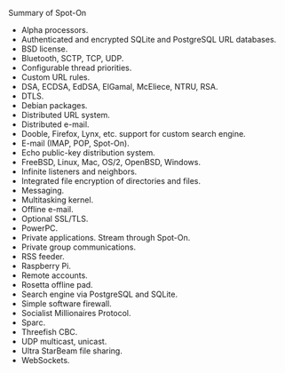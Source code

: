 Summary of Spot-On

<ul>
<li>Alpha processors.</li>
<li>Authenticated and encrypted SQLite and PostgreSQL URL databases.</li>
<li>BSD license.</li>
<li>Bluetooth, SCTP, TCP, UDP.</li>
<li>Configurable thread priorities.</li>
<li>Custom URL rules.</li>
<li>DSA, ECDSA, EdDSA, ElGamal, McEliece, NTRU, RSA.</li>
<li>DTLS.</li>
<li>Debian packages.</li>
<li>Distributed URL system.</li>
<li>Distributed e-mail.</li>
<li>Dooble, Firefox, Lynx, etc. support for custom search engine.</li>
<li>E-mail (IMAP, POP, Spot-On).</li>
<li>Echo public-key distribution system.</li>
<li>FreeBSD, Linux, Mac, OS/2, OpenBSD, Windows.</li>
<li>Infinite listeners and neighbors.</li>
<li>Integrated file encryption of directories and files.</li>
<li>Messaging.</li>
<li>Multitasking kernel.</li>
<li>Offline e-mail.</li>
<li>Optional SSL/TLS.</li>
<li>PowerPC.</li>
<li>Private applications. Stream through Spot-On.</li>
<li>Private group communications.</li>
<li>RSS feeder.</li>
<li>Raspberry Pi.</li>
<li>Remote accounts.</li>
<li>Rosetta offline pad.</li>
<li>Search engine via PostgreSQL and SQLite.</li>
<li>Simple software firewall.</li>
<li>Socialist Millionaires Protocol.</li>
<li>Sparc.</li>
<li>Threefish CBC.</li>
<li>UDP multicast, unicast.</li>
<li>Ultra StarBeam file sharing.</li>
<li>WebSockets.</li>
</ul>

